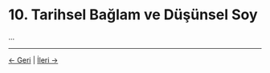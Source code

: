# 10. Tarihsel Bağlam ve Düşünsel Soy

...

---
<div class="navigation-links">
<a href="09_Açık_Sorular.md" class="nav-link prev-link">← Geri</a> | <a href="11_Vaka_Analizleri.md" class="nav-link next-link">İleri →</a>
</div>
